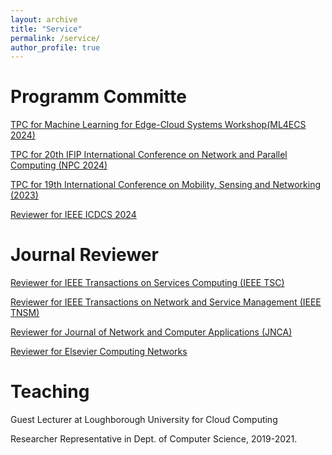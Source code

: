 ```yaml
---
layout: archive
title: "Service"
permalink: /service/
author_profile: true
---
```


# Programm Committe

[TPC for Machine Learning for Edge-Cloud Systems Workshop(ML4ECS 2024)](https://ml4ecs.e-ce.uth.gr/#program)

[TPC for 20th IFIP International Conference on Network and Parallel Computing (NPC 2024)](https://www.npc-conference.com/#/npc2024/)

[TPC for 19th International Conference on Mobility, Sensing and Networking (2023)](https://ieee-msn.org/2023/progcom.php)

[Reviewer for IEEE ICDCS 2024](https://icdcs2024.icdcs.org/)

# Journal Reviewer

[Reviewer for IEEE Transactions on Services Computing (IEEE TSC)](https://ieeexplore.ieee.org/xpl/RecentIssue.jsp?punumber=4629386)

[Reviewer for IEEE Transactions on Network and Service Management (IEEE TNSM)](https://ieeexplore.ieee.org/xpl/RecentIssue.jsp?punumber=4275028)

[Reviewer for Journal of Network and Computer Applications (JNCA)](https://www.sciencedirect.com/journal/journal-of-network-and-computer-applications)

[Reviewer for Elsevier Computing Networks](https://www.sciencedirect.com/journal/computer-networks)

# Teaching

 Guest Lecturer at Loughborough University for Cloud Computing
 
 Researcher Representative in Dept. of Computer Science, 2019-2021.